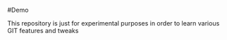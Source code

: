 #Demo

This repository is just for experimental purposes in order to learn various GIT features and tweaks
